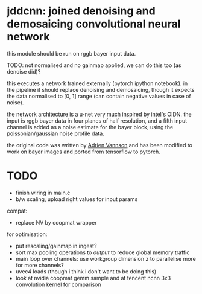 # jddcnn: joined denoising and demosaicing convolutional neural network

this module should be run on rggb bayer input data.

TODO: not normalised and no gainmap applied, we can do this too (as denoise did)?

this executes a network trained externally (pytorch ipython notebook).
in the pipeline it should replace denoising and demosaicing, though it expects
the data normalised to [0, 1] range (can contain negative values in case of noise).

the network architecture is a u-net very much inspired by intel's OIDN.
the input is rggb bayer data in four planes of half resolution, and a fifth input channel
is added as a noise estimate for the bayer block, using the poissonian/gaussian noise
profile data.

the original code was written by [Adrien Vannson](https://github.com/AdrienVannson/gpu-denoising.git)
and has been modified to work on bayer images and ported from tensorflow to pytorch.

# TODO
* finish wiring in main.c
* b/w scaling, upload right values for input params

compat:
* replace NV by coopmat wrapper

for optimisation:
* put rescaling/gainmap in ingest?
* sort max pooling operations to *output* to reduce global memory traffic
* main loop over channels: use workgroup dimension z to parallelise more for more channels?
* uvec4 loads (though i think i don't want to be doing this)
* look at nvidia coopmat gemm sample and at tencent ncnn 3x3 convolution kernel for comparison

